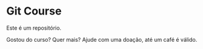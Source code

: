 # Git Course

Este é um repositório.

Gostou do curso? Quer mais? Ajude com uma doação, até um café é válido.
